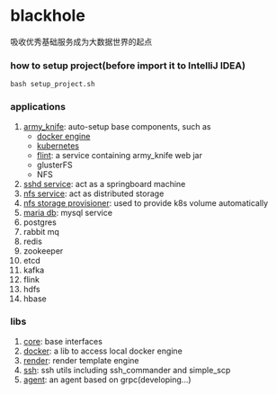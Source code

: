# blackhole

吸收优秀基础服务成为大数据世界的起点

### how to setup project(before import it to IntelliJ IDEA)

```shell
bash setup_project.sh
```

### applications

1. [army_knife](application/army_knife): auto-setup base components, such as
    * [docker engine](application/army_knife/src/test/java/tech/geekcity/blackhole/application/army/knife/install/DockerEngineInstallerTest.java)
    * [kubernetes](application/army_knife/src/test/java/tech/geekcity/blackhole/application/army/knife/install/K8sClusterInstallerTest.java)
    * [flint](application/army_knife/src/test/java/tech/geekcity/blackhole/application/army/knife/install/flint/FlintInstallerTest.java):
      a service containing army_knife web jar
    * glusterFS
    * NFS
2. [sshd service](application/ssh): act as a springboard machine
3. [nfs service](application/nfs): act as distributed storage
4. [nfs storage provisioner](application/nfs_storage_provision): used to provide k8s volume automatically
5. [maria db](application/maria_db): mysql service
6. postgres
7. rabbit mq
8. redis
9. zookeeper
10. etcd
11. kafka
12. flink
13. hdfs
14. hbase

### libs

1. [core](lib/core): base interfaces
2. [docker](lib/docker): a lib to access local docker engine
3. [render](lib/render): render template engine
4. [ssh](lib/ssh): ssh utils including ssh_commander and simple_scp
5. [agent](lib/agent): an agent based on grpc(developing...)
